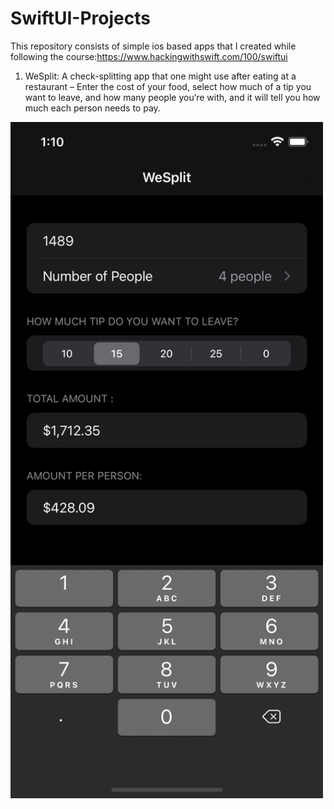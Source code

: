 # SwiftUI-Projects
This repository consists of simple ios based apps that I created while following the course:https://www.hackingwithswift.com/100/swiftui

1. WeSplit: A check-splitting app that one might use after eating at a restaurant – Enter the cost of your food, select how much of a tip you want to leave, and how many people you’re with, and it will tell you how much each person needs to pay.

<img src = "Images/WeSplit.png" width="500">
